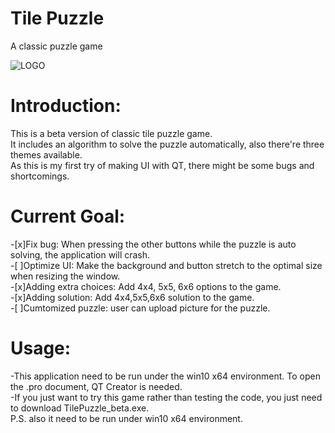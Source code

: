 # Tile Puzzle
A classic puzzle game  
  
![LOGO](./Logo.ico)

# Introduction:
This is a beta version of classic tile puzzle game.  
It includes an algorithm to solve the puzzle automatically, also there're three themes available.  
As this is my first try of making UI with QT, there might be some bugs and shortcomings.  

# Current Goal:
-[x]Fix bug: When pressing the other buttons while the puzzle is auto solving, the application will crash.  
-[ ]Optimize UI: Make the background and button stretch to the optimal size when resizing the window.  
-[x]Adding extra choices: Add 4x4, 5x5, 6x6 options to the game.  
-[x]Adding solution: Add 4x4,5x5,6x6 solution to the game.  
-[ ]Cumtomized puzzle: user can upload picture for the puzzle.  

# Usage:
-This application need to be run under the win10 x64 environment. To open the .pro document, QT Creator is needed.  
-If you just want to try this game rather than testing the code, you just need to download TilePuzzle_beta.exe.  
P.S. also it need to be run under win10 x64 environment.

